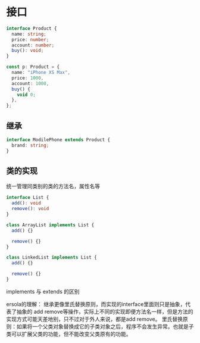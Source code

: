 # 接口

```ts
interface Product {
  name: string;
  price: number;
  account: number;
  buy(): void;
}

const p: Product = {
  name: "iPhone XS Max",
  price: 1000,
  account: 1000,
  buy() {
    void 0;
  },
};
```

## 继承

```ts
interface ModilePhone extends Product {
  brand: string;
}
```

## 类的实现

统一管理同类别的类的方法名，属性名等

```ts
interface List {
  add(): void
  remove(): void
}

class ArrayList implements List {
  add() {}

  remove() {}
}

class LinkedList implements List {
  add() {}

  remove() {}
}
```

implements 与 extends 的区别

ersola的理解：
继承更像里氏替换原则，而实现的interface里面则只是抽象，代表了抽象的 add remove等操作，实际上不同的实现即便方法名一样，但是方法的实现方式可能天差地别，只不过对于外人来说，都是add remove。
里氏替换原则：如果将一个父类对象替换成它的子类对象之后，程序不会发生异常。也就是子类可以扩展父类的功能，但不能改变父类原有的功能。